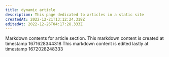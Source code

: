 ```yaml
---
title: dynamic article
description: This page dedicated to articles in a static site
createdAt: 2022-12-21T13:12:24.318Z
editedAt: 2022-12-26T04:17:28.333Z
---
```


Markdown contents for article section.
This markdown content is created at timestamp 1671628344318
This markdown content is edited lastly at timestamp 1672028248333